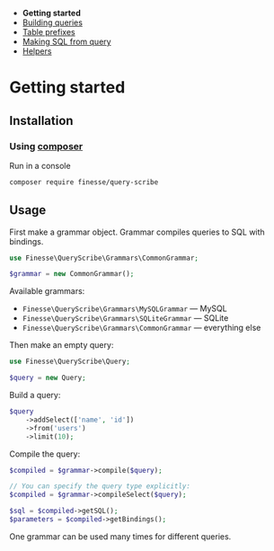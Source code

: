 * **Getting started**
* [Building queries](building-queries.md)
* [Table prefixes](table-prefixes.md)
* [Making SQL from query](making-sql.md)
* [Helpers](helpers.md)


# Getting started

## Installation

### Using [composer](https://getcomposer.org)

Run in a console

```bash
composer require finesse/query-scribe
```


## Usage

First make a grammar object. Grammar compiles queries to SQL with bindings.

```php
use Finesse\QueryScribe\Grammars\CommonGrammar;

$grammar = new CommonGrammar();
``` 

Available grammars:

* `Finesse\QueryScribe\Grammars\MySQLGrammar` — MySQL
* `Finesse\QueryScribe\Grammars\SQLiteGrammar` — SQLite
* `Finesse\QueryScribe\Grammars\CommonGrammar` — everything else

Then make an empty query:

```php
use Finesse\QueryScribe\Query;

$query = new Query;
```

Build a query:

```php
$query
    ->addSelect(['name', 'id'])
    ->from('users')
    ->limit(10);
```

Compile the query:

```php
$compiled = $grammar->compile($query);

// You can specify the query type explicitly:
$compiled = $grammar->compileSelect($query);

$sql = $compiled->getSQL();
$parameters = $compiled->getBindings();
```

One grammar can be used many times for different queries.

